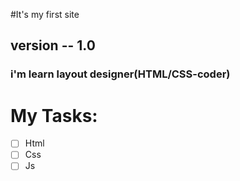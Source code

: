 #It's my first site
## version -- 1.0
### i'm learn layout designer(HTML/CSS-coder)
# My Tasks:
- [ ] Html
- [ ] Css
- [ ] Js
